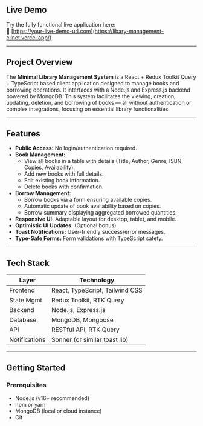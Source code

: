 

## Live Demo

Try the fully functional live application here:  
🔗 [https://your-live-demo-url.com](https://libary-management-clinet.vercel.app/)

---

## Project Overview

The **Minimal Library Management System** is a React + Redux Toolkit Query + TypeScript based client application designed to manage books and borrowing operations. It interfaces with a Node.js and Express.js backend powered by MongoDB. This system facilitates the viewing, creation, updating, deletion, and borrowing of books — all without authentication or complex integrations, focusing on essential library functionalities.

---

## Features

- **Public Access:** No login/authentication required.
- **Book Management:**
  - View all books in a table with details (Title, Author, Genre, ISBN, Copies, Availability).
  - Add new books with full details.
  - Edit existing book information.
  - Delete books with confirmation.
- **Borrow Management:**
  - Borrow books via a form ensuring available copies.
  - Automatic update of book availability based on copies.
  - Borrow summary displaying aggregated borrowed quantities.
- **Responsive UI:** Adaptable layout for desktop, tablet, and mobile.
- **Optimistic UI Updates:** (Optional bonus)
- **Toast Notifications:** User-friendly success/error messages.
- **Type-Safe Forms:** Form validations with TypeScript safety.

---

## Tech Stack

| Layer          | Technology                  |
| -------------- | ---------------------------|
| Frontend       | React, TypeScript, Tailwind CSS |
| State Mgmt     | Redux Toolkit, RTK Query    |
| Backend        | Node.js, Express.js         |
| Database       | MongoDB, Mongoose           |
| API            | RESTful API, RTK Query      |
| Notifications  | Sonner (or similar toast lib)|

---

## Getting Started

### Prerequisites

- Node.js (v16+ recommended)
- npm or yarn
- MongoDB (local or cloud instance)
- Git


